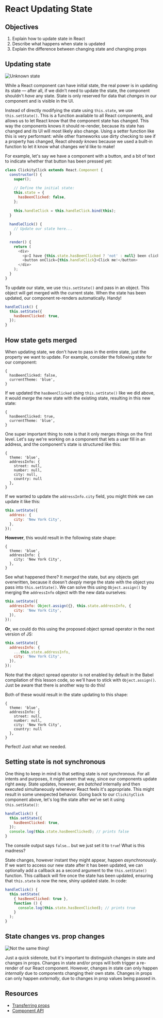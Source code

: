 # React Updating State

## Objectives
1. Explain how to update state in React
2. Describe what happens when state is updated
3. Explain the difference between changing state and changing props


## Updating state
![Unknown state](https://media.giphy.com/media/fFIaNdVhdvoOc/giphy.gif)

While a React component can have initial state, the real power is in updating its state — after all, if we didn't need
to update the state, the component shouldn't _have_ any state. State is only reserved for data that _changes_ in our
component and is visible in the UI.

Instead of directly modifying the state using `this.state`, we use `this.setState()`. This is a function available to
all React components, and allows us to let React know that the component state has changed. This way the components
knows it should re-render, because its state has changed and its UI will most likely also change. Using a setter
function like this is very performant: while other frameworks use dirty checking to see if a property has changed, React
_already knows_ because we used a built-in function to let it know what changes we'd like to make!

For example, let's say we have a component with a button, and a bit of text to indicate whether that button has been
pressed yet:

```js
class ClickityClick extends React.Component {
  constructor() {
    super();
    
    // Define the initial state:
    this.state = {
      hasBeenClicked: false,
    };
    
    this.handleClick = this.handleClick.bind(this);
  }
  
  handleClick() {
    // Update our state here...
  }

  render() {
    return (
      <div>
        <p>I have {this.state.hasBeenClicked ? 'not' : null} been clicked yet!</p>
        <button onClick={this.handleClick}>Click me!</button>
      </div>
    );
  }
}
```

To update our state, we use `this.setState()` and pass in an object. This object will get merged with the current state.
When the state has been updated, our component re-renders automatically. Handy!

```js
handleClick() {
  this.setState({
    hasBeenClicked: true,
  });
}
```

## How state gets merged
When updating state, we don't have to pass in the entire state, just the property we want to update. For example,
consider the following state for our component:

```
{
  hasBeenClicked: false,
  currentTheme: 'blue',
}
```

If we updated the `hasBeenClicked` using `this.setState()` like we did above, it would _merge_ the new state with the
existing state, resulting in this new state:

```
{
  hasBeenClicked: true,
  currentTheme: 'blue',
}
```

One super important thing to note is that it only merges things on the first level. Let's say we're working on a
component that lets a user fill in an address, and the component's state is structured like this:

```
{
  theme: 'blue',
  addressInfo: {
    street: null,
    number: null,
    city: null,
    country: null
  },
}
```

If we wanted to update the `addressInfo.city` field, you might think we can update it like this:

```js
this.setState({
  address: {
    city: 'New York City',
  },
});
```

**However**, this would result in the following state shape:

```
{
  theme: 'blue',
  addressInfo: {
    city: 'New York City',
  },
}
```

See what happened there? It _merged_ the state, but any objects get overwritten, because it doesn't _deeply_ merge the
state with the object you pass into `this.setState()`. We can solve this using `Object.assign()` by merging the
`addressInfo` object with the new data ourselves:

```js
this.setState({
  addressInfo: Object.assign({}, this.state.addressInfo, {
    city: 'New York City',
  }),
});
```

**Or**, we could do this using the proposed object spread operator in the next version of JS:

```js
this.setState({
  addressInfo: {
    ...this.state.addressInfo,
    city: 'New York City',
  }),
});
```

Note that the object spread operator is not enabled by default in the Babel compilation of this lesson code, so we'll
have to stick with `Object.assign()`. Just be aware that there is another way to do this!

Both of these would result in the state updating to this shape:

```
{
  theme: 'blue',
  addressInfo: {
    street: null,
    number: null,
    city: 'New York City',
    country: null
  },
}
```

Perfect! Just what we needed.

## Setting state is not synchronous
One thing to keep in mind is that setting state is _not_ synchronous. For all intents and purposes, it might seem that
way, since our components update right away. State updates, however, are _batched_ internally and then executed
simultaneously whenever React feels it's appropriate. This might result in some unexpected behavior. Going back to our
`ClickityClick` component above, let's log the state after we've set it using `this.setState()`:

```js
handleClick() {
  this.setState({
    hasBeenClicked: true,
  });
  console.log(this.state.hasBeenClicked); // prints false
}
```

The console output says `false`... but we just set it to `true`! What is this madness?

State changes, however instant they might appear, happen _asynchronously_. If we want to access our new state after it
has been updated, we can optionally add a callback as a second argument to the `this.setState()` function. This callback
will fire once the state has been updated, ensuring that `this.state` is now the new, shiny updated state. In code:

```js
handleClick() {
  this.setState(
    { hasBeenClicked: true },
    function () {
      console.log(this.state.hasBeenClicked); // prints true
    }
  );
}
```

## State changes vs. prop changes
![Not the same thing!](http://4.bp.blogspot.com/-YpCHzw3WdTo/UzNBI3BzYKI/AAAAAAAAJoY/S34pUkXKhUU/s1600/aaa.png)

Just a quick sidenote, but it's important to distinguish changes in state and changes in props. Changes in state and/or
props will both trigger a re-render of our React component. However, changes in state can only happen _internally_ due
to components changing their own state. Changes in props can only happen _externally_, due to changes in prop values
being passed in.

## Resources
- [Transferring props](https://facebook.github.io/react/docs/transferring-props.html)
- [Component API](https://facebook.github.io/react/docs/component-api.html)
